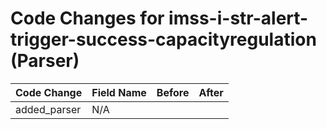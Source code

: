 # Code Changes for imss-i-str-alert-trigger-success-capacityregulation (Parser)

| Code Change | Field Name | Before | After |
|-------------|------------|--------|-------|
| added_parser | N/A |  |  |